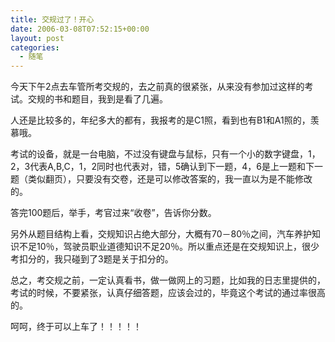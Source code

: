```yaml
---
title: 交规过了！开心
date: 2006-03-08T07:52:15+00:00
layout: post
categories:
  - 随笔
---
```


今天下午2点去车管所考交规的，去之前真的很紧张，从来没有参加过这样的考试。交规的书和题目，我到是看了几遍。

人还是比较多的，年纪多大的都有，我报考的是C1照，看到也有B1和A1照的，羡慕哦。

考试的设备，就是一台电脑，不过没有键盘与鼠标，只有一个小的数字键盘，1，2，3代表A,B,C，1，2同时也代表对，错，5确认到下一题，4，6是上一题和下一题（类似翻页），只要没有交卷，还是可以修改答案的，我一直以为是不能修改的。

答完100题后，举手，考官过来“收卷”，告诉你分数。

另外从题目结构上看，交规知识占绝大部分，大概有70－80％之间，汽车养护知识不足10％，驾驶员职业道德知识不足20％。所以重点还是在交规知识上，很少考扣分的，我只碰到了3题是关于扣分的。

总之，考交规之前，一定认真看书，做一做网上的习题，比如我的日志里提供的，考试的时候，不要紧张，认真仔细答题，应该会过的，毕竟这个考试的通过率很高的。

呵呵，终于可以上车了！！！！！